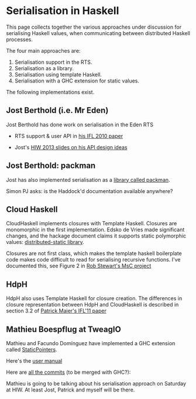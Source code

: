 # Serialisation in Haskell


This page collects together the various approaches under
discussion for serialising Haskell values, when communicating
between distributed Haskell processes.


The four main approaches are:

1. Serialisation support in the RTS.
1. Serialisation as a library.
1. Serialisation using template Haskell.
1. Serialisation with a GHC extension for static values.


The following implementations exist.

## Jost Berthold (i.e. Mr Eden)


Jost Berthold has done work on serialisation in the Eden RTS

- RTS support & user API in [his IFL 2010 paper](http://www.diku.dk/~berthold/papers/mainIFL10-withCopyright.pdf)

- Jost's [HIW 2013 slides on his API design ideas](http://www.haskell.org/wikiupload/2/28/HIW2013PackingAPI.pdf)

## Jost Berthold: packman


Jost has also implemented serialisation as a [library called packman](https://github.com/jberthold/packman).


Simon PJ asks: is the Haddock'd documentation available anywhere?

## Cloud Haskell


CloudHaskell implements closures with Template Haskell. Closures are
monomorphic in the first implementation. Edsko de Vries made
significant changes, and the hackage document claims it supports static
polymorphic values: [distributed-static library](http://hackage.haskell.org/package/distributed-static).


Closures are not first class, which makes the template haskell boilerplate code makes code difficult to read for serialising recursive functions. I've documented this, see Figure 2 in 
[Rob Stewart's MsC project](http://www.macs.hw.ac.uk/~hwloidl/MScProjects/FirstClass-HdpH-Serialisation.pdf)

## HdpH


HdpH also uses Template Haskell for closure creation. The differences in
closure representation between HdpH and CloudHaskell is described in
section 3.2 of [Patrick Maier's IFL'11 paper](http://www.dcs.gla.ac.uk/~pmaier/papers/Maier_Trinder_IFL2011_XT.pdf)

## Mathieu Boespflug at TweagIO


Mathieu and Facundo Domínguez have implemented a GHC extension called [StaticPointers](static-pointers).


Here's the [user manual](https://github.com/tweag/ghc/commit/105929e0280f20f2a0f153e380c40cdb2bd9c79c)


Here are [all the commits](https://github.com/tweag/ghc/pull/1) (to be merged with GHC?):


Mathieu is going to be talking about his serialisation approach on
Saturday at HIW. At least Jost, Patrick and myself will be there.

